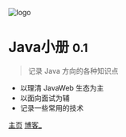 <!-- _coverpage.md -->

![logo](https://docsify.js.org/_media/icon.svg)

# Java小册 <small>0.1</small>

> 记录 Java 方向的各种知识点

- 以理清 JavaWeb 生态为主
- 以面向面试为辅
- 记录一些常用的技术

[主页](/)
[博客_](/)

<!-- background color -->

<!-- ![color](#fbb30b) -->


